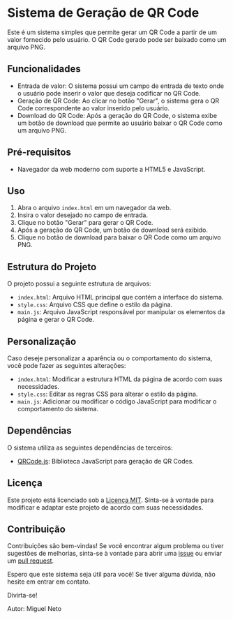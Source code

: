 # Sistema de Geração de QR Code

Este é um sistema simples que permite gerar um QR Code a partir de um valor fornecido pelo usuário. O QR Code gerado pode ser baixado como um arquivo PNG.

## Funcionalidades

- Entrada de valor: O sistema possui um campo de entrada de texto onde o usuário pode inserir o valor que deseja codificar no QR Code.
- Geração de QR Code: Ao clicar no botão "Gerar", o sistema gera o QR Code correspondente ao valor inserido pelo usuário.
- Download do QR Code: Após a geração do QR Code, o sistema exibe um botão de download que permite ao usuário baixar o QR Code como um arquivo PNG.

## Pré-requisitos

- Navegador da web moderno com suporte a HTML5 e JavaScript.

## Uso

1. Abra o arquivo `index.html` em um navegador da web.
2. Insira o valor desejado no campo de entrada.
3. Clique no botão "Gerar" para gerar o QR Code.
4. Após a geração do QR Code, um botão de download será exibido.
5. Clique no botão de download para baixar o QR Code como um arquivo PNG.

## Estrutura do Projeto

O projeto possui a seguinte estrutura de arquivos:

- `index.html`: Arquivo HTML principal que contém a interface do sistema.
- `style.css`: Arquivo CSS que define o estilo da página.
- `main.js`: Arquivo JavaScript responsável por manipular os elementos da página e gerar o QR Code.

## Personalização

Caso deseje personalizar a aparência ou o comportamento do sistema, você pode fazer as seguintes alterações:

- `index.html`: Modificar a estrutura HTML da página de acordo com suas necessidades.
- `style.css`: Editar as regras CSS para alterar o estilo da página.
- `main.js`: Adicionar ou modificar o código JavaScript para modificar o comportamento do sistema.

## Dependências

O sistema utiliza as seguintes dependências de terceiros:

- [QRCode.js](https://davidshimjs.github.io/qrcodejs/): Biblioteca JavaScript para geração de QR Codes.

## Licença

Este projeto está licenciado sob a [Licença MIT](LICENSE). Sinta-se à vontade para modificar e adaptar este projeto de acordo com suas necessidades.

## Contribuição

Contribuições são bem-vindas! Se você encontrar algum problema ou tiver sugestões de melhorias, sinta-se à vontade para abrir uma [issue](https://github.com/netoxneto/qrcode-generator/issues) ou enviar um [pull request](https://github.com/netoxneto/qrcode-generator/pulls).

Espero que este sistema seja útil para você! Se tiver alguma dúvida, não hesite em entrar em contato.

Divirta-se!

Autor: Miguel Neto